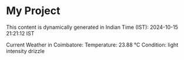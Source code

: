 # My Project

This content is dynamically generated in Indian Time (IST): 2024-10-15 21:21:12 IST


Current Weather in Coimbatore:
Temperature: 23.88 °C
Condition: light intensity drizzle
